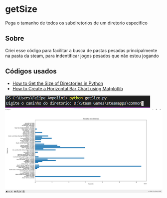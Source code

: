 # getSize
Pega o tamanho de todos os subdiretorios de um diretorio especifico

## Sobre
Criei esse código para facilitar a busca de pastas pesadas principalmente na pasta da steam, para indentificar jogos pesados que não estou jogando

## Códigos usados
* [How to Get the Size of Directories in Python](https://www.thepythoncode.com/article/get-directory-size-in-bytes-using-python)
* [How to Create a Horizontal Bar Chart using Matplotlib](https://datatofish.com/horizontal-bar-chart-matplotlib/)

![alt text1](https://github.com/felipeampolini/getSize/blob/main/ex1.png?raw=true)
![alt text2](https://github.com/felipeampolini/getSize/blob/main/ex2.png?raw=true)

